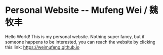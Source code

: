 # Personal Website -- Mufeng Wei / 魏牧丰

Hello World! This is my personal website. Nothing super fancy, but if someone happens to be interested, you can reach the website by clicking this link: https://weimufeng.github.io
